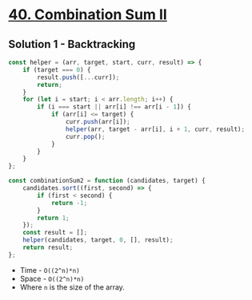 # [40. Combination Sum II](https://leetcode.com/problems/combination-sum-ii/)

## Solution 1 - Backtracking

```js
const helper = (arr, target, start, curr, result) => {
    if (target === 0) {
        result.push([...curr]);
        return;
    }
    for (let i = start; i < arr.length; i++) {
        if (i === start || arr[i] !== arr[i - 1]) {
            if (arr[i] <= target) {
                curr.push(arr[i]);
                helper(arr, target - arr[i], i + 1, curr, result);
                curr.pop();
            }
        }
    }
};

const combinationSum2 = function (candidates, target) {
    candidates.sort((first, second) => {
        if (first < second) {
            return -1;
        }
        return 1;
    });
    const result = [];
    helper(candidates, target, 0, [], result);
    return result;
};
```

-   Time - `O((2^n)*n)`
-   Space - `O((2^n)*n)`
-   Where `n` is the size of the array.
